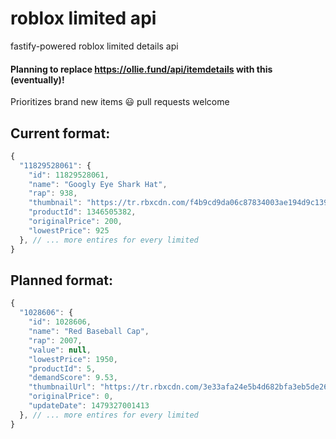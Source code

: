 # roblox limited api
fastify-powered roblox limited details api

#### Planning to replace https://ollie.fund/api/itemdetails with this (eventually)!
Prioritizes brand new items 😃 pull requests welcome

## Current format:
```js
{
  "11829528061": {
    "id": 11829528061,
    "name": "Googly Eye Shark Hat",
    "rap": 938,
    "thumbnail": "https://tr.rbxcdn.com/f4b9cd9da06c87834003ae194d9c139e/420/420/Hat/Png",
    "productId": 1346505382,
    "originalPrice": 200,
    "lowestPrice": 925
  }, // ... more entires for every limited
}
```

## Planned format:
```js
{
  "1028606": {
    "id": 1028606,
    "name": "Red Baseball Cap",
    "rap": 2007,
    "value": null,
    "lowestPrice": 1950,
    "productId": 5,
    "demandScore": 9.53,
    "thumbnailUrl": "https://tr.rbxcdn.com/3e33afa24e5b4d682bfa3eb5de264325/420/420/Hat/Png",
    "originalPrice": 0,
    "updateDate": 1479327001413
  }, // ... more entires for every limited
}
```
